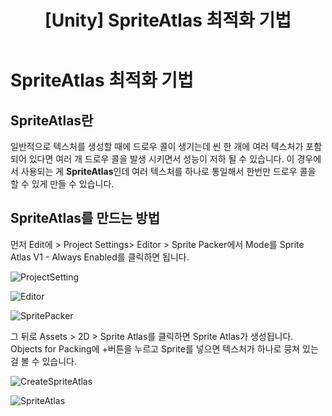 ﻿---
layout: single
title: "[Unity] SpriteAtlas 최적화 기법"
categories: Unity
tag: [Unity, 최적화]
author_profile: false
---

# SpriteAtlas 최적화 기법

## SpriteAtlas란

일반적으로 텍스처를 생성할 때에 드로우 콜이 생기는데 씬 한 개에 여러 텍스처가 포함 되어 있다면 여러 개 드로우 콜을 발생 시키면서 성능이 저하 될 수 있습니다.
이 경우에서 사용되는 게 **SpriteAtlas**인데 
여러 텍스처를 하나로 통일해서 한번만 드로우 콜을 할 수 있게 만들 수 있습니다.

## SpriteAtlas를 만드는 방법

먼저
Edit에 > Project Settings> Editor > Sprite Packer에서 Mode를 Sprite Atlas V1 - Always Enabled를 클릭하면 됩니다.

![ProjectSetting](https://github.com/cumic06/cumic06/assets/92432064/cc8d4b93-0b2a-43ed-8567-822533f10d05)

![Editor](https://github.com/cumic06/cumic06/assets/92432064/cb6e3c94-dd26-45ef-8b7b-426ab923d484)

![SpritePacker](https://github.com/cumic06/cumic06/assets/92432064/4133dd31-cb83-47a6-b477-a2e3dd754630)


그 뒤로 Assets > 2D > Sprite Atlas를 클릭하면 Sprite Atlas가 생성됩니다.
Objects for Packing에 +버튼을 누르고 Sprite를 넣으면 텍스처가 하나로 뭉쳐 있는 걸 볼 수 있습니다.

![CreateSpriteAtlas](https://github.com/cumic06/cumic06/assets/92432064/c7084b2a-5d7e-4aff-b27b-fb56c9c404da)

![SpriteAtlas](https://github.com/cumic06/cumic06/assets/92432064/032807e5-bafd-466f-938b-525e85eec099)